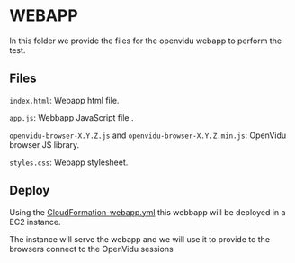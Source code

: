 # WEBAPP

In this folder we provide the files for the openvidu webapp to perform the test.

## Files

`index.html`: Webapp html file.

`app.js`: Webbapp JavaScript file .

`openvidu-browser-X.Y.Z.js` and `openvidu-browser-X.Y.Z.min.js`: OpenVidu browser JS library.

`styles.css`: Webapp stylesheet.


## Deploy

Using the [CloudFormation-webapp.yml](https://github.com/OpenVidu/openvidu-loadtest/blob/recording_loadtest/aws/Cloudformation-webapp.yaml) this webbapp will be deployed in a EC2 instance.

The instance will serve the webapp and we will use it to provide to the browsers connect to the OpenVidu sessions

